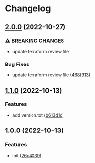 # Changelog

## [2.0.0](https://github.com/burib/github/compare/v1.1.0...v2.0.0) (2022-10-27)


### ⚠ BREAKING CHANGES

* update terraform review file

### Bug Fixes

* update terraform review file ([468f913](https://github.com/burib/github/commit/468f913106b2481cbfe1011252d27f21cf43b0fb))

## [1.1.0](https://github.com/burib/github/compare/v1.0.0...v1.1.0) (2022-10-13)


### Features

* add version.txt ([b613d1c](https://github.com/burib/github/commit/b613d1c57d23bccda554b7d91b954ceeddcb0d1a))

## 1.0.0 (2022-10-13)


### Features

* init ([26c4039](https://github.com/AmericanGoulash/github/commit/26c40391877fa0f59ec3a7a04177585bdae6c85b))
